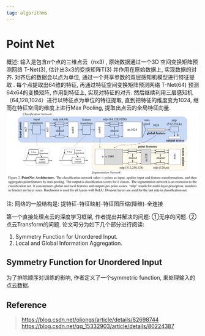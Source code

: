 ```yaml
---
tag: algorithms
---
```

# Point Net
概述: 输入是包含n个点的三维点云（nx3) , 原始数据通过一个3D 空间变换矩阵预测网络 T-Net(3), 估计出3x3的变换矩阵T(3) 并作用在原始数据上, 实现数据的对齐. 对齐后的数据会以点为单位, 通过一个共享参数的双层感知机模型进行特征提取 . 每个点提取出64维的特征, 再通过特征空间变换矩阵预测网络 T-Net(64) 预测64x64的变换矩阵, 作用到特征上, 实现对特征的对齐. 然后继续利用三层感知机（64,128,1024）进行以特征点为单位的特征提取, 直到把特征的维度变为1024, 继而在特征空间的维度上进行Max Pooling, 提取出点云的全局特征向量. 
![point net](rc/point_net_framework.png)

注: 网络的一般结构是: 提特征-特征映射-特征图压缩(降维)-全连接

第一个直接处理点云的深度学习框架, 作者提出并解决的问题: ①无序的问题. ②点云Transform的问题.
论文可分为如下几个部分进行阅读:
1. Symmetry Function for Unordered Input.
2. Local and Global Information Aggregation.

## Symmetry Function for Unordered Input
为了排除顺序对训练的影响, 作者定义了一个symmetric function, 来处理输入的点云数据.



## Reference
> https://blog.csdn.net/oliongs/article/details/82698744
> https://blog.csdn.net/qq_15332903/article/details/80224387